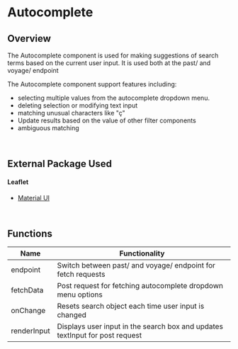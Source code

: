 # Autocomplete

## Overview
The Autocomplete component is used for making suggestions of search terms based on the current user input. It is used both at the past/ and voyage/ endpoint

The Autocomplete component support features including: 

- selecting multiple values from the autocomplete dropdown menu. 
- deleting selection or modifying text input 
- matching unusual characters like "ç"
- Update results based on the value of other filter components
- ambiguous matching

&nbsp;

## External Package Used
#### Leaflet
- [Material UI](https://mui.com)

&nbsp;

## Functions
|  Name     |   Functionality  |
| -------   |  --------------- |
| endpoint   |  Switch between past/ and voyage/ endpoint for fetch requests  |
| fetchData    |  Post request for fetching autocomplete dropdown menu options           |
| onChange    |  Resets search object each time user input is changed   |
| renderInput    | Displays user input in the search box and updates textInput for post request |



